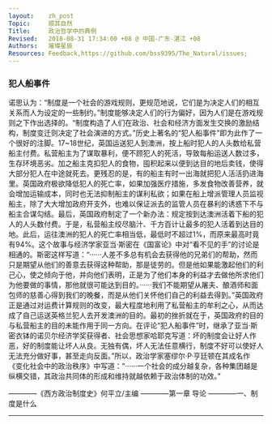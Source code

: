 ```yaml
---
layout:    zh_post
Topic:     顺其自然
Title:     政治哲学中的典例
Revised:   2018-08-31 17:34:00 +08 @ 中国-广东-湛江 +08
Authors:   璀璨星辰
Resources: Feedback,https://github.com/bss9395/The_Natural/issues;
---
```


### 犯人船事件

诺思认为：“制度是一个社会的游戏规则，更规范地说，它们是为决定人们的相互关系而人为设定的一些制约。”制度能够决定人们的行为偏好，因为人们是在游戏规则之下作出选择的。“制度构造了人们在政治、社会和经济方面发生交换的激励结构，制度变迁则决定了社会演进的方式。”历史上著名的“犯人船事件”即为此作了一个很好的注脚。17~18世纪，英国运送犯人到澳洲，按上船时犯人的人头数给私营船主付费。私营船主为了谋取暴利，便不顾犯人的死活，导致每船运送人数过多，生存环境恶劣。加之船主克扣犯人的食物，囤积起来以便到达目的地后卖钱，使得大部分犯人在中途就死去。更残忍的是，有的船主有时一出海就把犯人活活扔进海里。英国政府极欲降低犯人的死亡率，如果加强医疗措施，多发食物改善营养，就会增加运输成本，同时也无法抑制船主的谋利私欲；如果在船上增派管理人员监视船主，除了大大增加政府开支外，也难以保证派去的监管人员在暴利的诱惑下不与船主合谋勾结。最后，英国政府制定了一个新办法：规定按到达澳洲活着下船的犯人的人头数付费。于是，私营船主绞尽脑汁、千方百计让最多的犯人活着到达目的地。此后，运往澳洲的犯人的死亡率相当低，最低时不超过1%，而原来最高时竟有94%。这个故事与经济学家亚当·斯密在《国富论》中对“看不见的手”的讨论是相通的。斯密这样写道：“······人差不多总有机会去获得他的兄弟们的帮助，然而只是期望从他们的善意去获得这种帮助，那是徒劳的。但是他如果能激起他们的利己心，使之倾向于他，并向他们表明，正是为了他们本身的利益才去做他所求他们为他要做的事情，那他就很可能达到目的。······我们不能期望从屠夫、酿酒师和面包师的慈善心得到我们的晚餐，而是从他们关怀他们自己的利益去得到。”英国政府正是通过对运费计算规则的改变，最大程度地利用了私营船主的牟利之心，从而达成了自己运送英格兰犯人去开发澳洲的目的。最初的挫折就在于，英国政府的目的与私营船主的目的未能作用于同一方向。在评论“犯人船事件”时，继承了亚当·斯密衣钵的诺贝尔经济学奖获得者、社会思想家哈耶克写道：坏的制度会让好人作恶，好的制度能让坏人从良。无独有偶，坏人无法任意横行，制度不好可以使好人无法充分做好事，甚至走向反面。”所以，政治学家塞缪尔·P·亨廷顿在其成名作《变化社会中的政治秩序》中写道：“······一个社会的成分越复杂，各种集团越是纵横交错，其政治共同体的形成和维持就越依赖于政治体制的功效。”

————《西方政治制度史》何平立/主编
————第一章 导论
————一、制度是什么

--------------------------------------------------------------------------------

